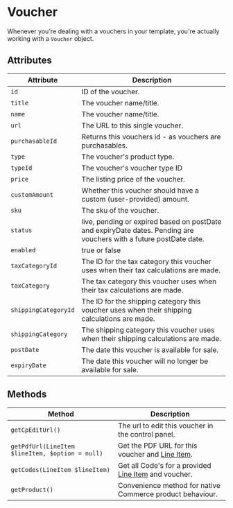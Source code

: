 # Voucher
Whenever you're dealing with a vouchers in your template, you're actually working with a `Voucher` object.

## Attributes

Attribute | Description
--- | ---
`id` | ID of the voucher.
`title` | The voucher name/title.
`name` | The voucher name/title.
`url` | The URL to this single voucher.
`purchasableId` | Returns this vouchers id - as vouchers are purchasables.
`type` | The voucher's product type.
`typeId` | The voucher's voucher type ID
`price` | The listing price of the voucher.
`customAmount` | Whether this voucher should have a custom (user-provided) amount.
`sku` | The sku of the voucher.
`status` | live, pending or expired based on postDate and expiryDate dates. Pending are vouchers with a future postDate date.
`enabled` | true or false
`taxCategoryId` | The ID for the tax category this voucher uses when their tax calculations are made.
`taxCategory` | The tax category this voucher uses when their tax calculations are made.
`shippingCategoryId` | The ID for the shipping category this voucher uses when their shipping calculations are made.
`shippingCategory` | The shipping category this voucher uses when their shipping calculations are made.
`postDate` | The date this voucher is available for sale.
`expiryDate` | The date this voucher will no longer be available for sale.

## Methods

Method | Description
--- | ---
`getCpEditUrl()` | The url to edit this voucher in the control panel.
`getPdfUrl(LineItem $lineItem, $option = null)` | Get the PDF URL for this voucher and [Line Item](https://docs.craftcms.com/commerce/api/v2/craft-commerce-models-lineitem.html).
`getCodes(LineItem $lineItem)` | Get all Code's for a provided [Line Item](https://docs.craftcms.com/commerce/api/v2/craft-commerce-models-lineitem.html) and voucher.
`getProduct()` | Convenience method for native Commerce product behaviour. 

